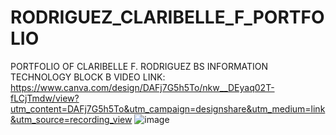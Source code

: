 # RODRIGUEZ_CLARIBELLE_F_PORTFOLIO
PORTFOLIO OF CLARIBELLE F. RODRIGUEZ 
BS INFORMATION TECHNOLOGY BLOCK B
VIDEO LINK: https://www.canva.com/design/DAFj7G5h5To/nkw__DEyaq02T-fLCjTmdw/view?utm_content=DAFj7G5h5To&utm_campaign=designshare&utm_medium=link&utm_source=recording_view
![image](https://github.com/beep-9i4/Web-Sytems-Design-Portfolio/assets/126004433/b78df775-3fbf-4f9e-b6f1-eeb55a34d857)

